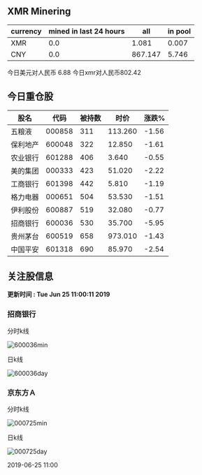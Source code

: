## XMR Minering

|currency|mined in last 24 hours|all|in pool|
|---|---|---|---|
|XMR|0.0|1.081|0.007|
|CNY|0.0|867.147|5.746|

今日美元对人民币 6.88	今日xmr对人民币802.42


## 今日重仓股 

|股名|代码|被持数|时价|涨跌%|
|---|---|---|---|---|
|五粮液|000858|311|113.260|-1.56|
|保利地产|600048|322|12.850|-1.61|
|农业银行|601288|406|3.640|-0.55|
|美的集团|000333|423|51.020|-2.22|
|工商银行|601398|442|5.810|-1.19|
|格力电器|000651|504|53.530|-1.51|
|伊利股份|600887|519|32.080|-0.77|
|招商银行|600036|530|35.700|-5.95|
|贵州茅台|600519|658|973.010|-1.43|
|中国平安|601318|690|85.970|-2.54|

## 关注股信息
**更新时间 : Tue Jun 25 11:00:11 2019**
### 招商银行 
分时k线

![600036min](http://image.sinajs.cn/newchart/min/n/sh600036.gif)

日k线

![600036day](http://image.sinajs.cn/newchart/daily/n/sh600036.gif)

### 京东方Ａ 
分时k线

![000725min](http://image.sinajs.cn/newchart/min/n/sz000725.gif)

日k线

![000725day](http://image.sinajs.cn/newchart/daily/n/sz000725.gif)

2019-06-25 11:00